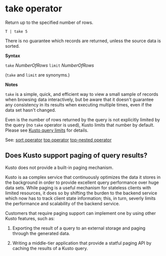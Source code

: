 # take operator

Return up to the specified number of rows.

<!-- csl -->
```
T | take 5
```

There is no guarantee which records are returned, unless
the source data is sorted.

**Syntax**

`take` *NumberOfRows*
`limit` *NumberOfRows*

(`take` and `limit` are synonyms.)

**Notes**

`take` is a simple, quick, and efficient way to view a small sample of records
when browsing data interactively, but be aware that it doesn't guarantee any consistency
in its results when executing multiple times, even if the data set hasn't changed.

Even is the number of rows returned by the query is not explicitly limited
by the query (no `take` operator is used), Kusto limits that number by default.
Please see [Kusto query limits](../concepts/querylimits.md) for details.

See:
[sort operator](sortoperator.md)
[top operator](topoperator.md)
[top-nested operator](topnestedoperator.md)

## Does Kusto support paging of query results?

Kusto does not provide a built-in paging mechanism.

Kusto is aa complex service that continuously optimizes the data it stores
in the background in order to provide excellent query performance over huge data
sets. While paging is a useful mechanism for stateless clients with limited
resources, it does so by shifting the burden to the backend service which now
has to track client state information; this, in turn, severly limits the performance
and scalability of the backend service.

Customers that require paging support can implement one by using other Kusto
features, such as:

1. Exporting the result of a query to an external storage and paging through the
   generated data.

2. Writing a middle-tier application that provide a statful paging API by caching
   the results of a Kusto query.
